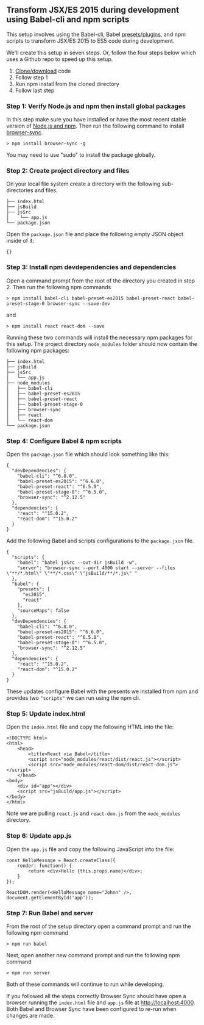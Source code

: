 ## Transform JSX/ES 2015 during development using Babel-cli and npm scripts

This setup involves using the Babel-cli, Babel [presets/plugins](http://babeljs.io/docs/plugins/), and npm scripts to transform JSX/ES 2015 to ES5 code during development.

We'll create this setup in seven steps. Or, follow the four steps below which uses a Github repo to speed up this setup.

1. [Clone/download](https://github.com/codylindley/simple-react-babel-setup-4-webpages) code
2. Follow step 1
3. Run npm install from the cloned directory
4. Follow last step

### Step 1: Verify Node.js and npm then install global packages

In this step make sure you have installed or have the most recent stable version of [Node.js and npm](https://nodejs.org/en/). Then run the following command to install [browser-sync](https://www.browsersync.io/).

```
> npm install browser-sync -g
```

You may need to use "sudo" to install the package globally.

### Step 2: Create project directory and files

On your local file system create a directory with the following sub-directories and files.

```
├── index.html
├── jsBuild
├── jsSrc
│    └── app.js
└── package.json
```

Open the `package.json` file and place the following empty JSON object inside of it:

```
{}
```

### Step 3: Install npm devdependencies and dependencies

Open a command prompt from the root of the directory you created in step 2. Then run the following npm commands

```
> npm install babel-cli babel-preset-es2015 babel-preset-react babel-preset-stage-0 browser-sync --save-dev
```

and

```
> npm install react react-dom --save
```

Running these two commands will install the necessary npm packages for this setup. The project directory `node_modules` folder should now contain the following npm packages:

```
├── index.html
├── jsBuild
├── jsSrc
│   └── app.js
├── node_modules
│   ├── babel-cli
│   ├── babel-preset-es2015
│   ├── babel-preset-react
│   ├── babel-preset-stage-0
│   ├── browser-sync
│   ├── react
│   └── react-dom
└── package.json
```

### Step 4: Configure Babel & npm scripts

Open the `package.json` file which should look something like this:

```
{
  "devDependencies": {
    "babel-cli": "^6.8.0",
    "babel-preset-es2015": "^6.6.0",
    "babel-preset-react": "^6.5.0",
    "babel-preset-stage-0": "^6.5.0",
    "browser-sync": "^2.12.5"
  },
  "dependencies": {
    "react": "^15.0.2",
    "react-dom": "^15.0.2"
  }
}
```

Add the following Babel and scripts configurations to the `package.json` file.

```
{
  "scripts": {
    "babel": "babel jsSrc --out-dir jsBuild -w",
    "server": "browser-sync --port 4000 start --server --files \"**/*.html\" \"**/*.css\" \"jsBuild/**/*.js\" "
  },
  "babel": {
    "presets": [
      "es2015",
      "react"
    ],
    "sourceMaps": false
  },
  "devDependencies": {
    "babel-cli": "^6.8.0",
    "babel-preset-es2015": "^6.6.0",
    "babel-preset-react": "^6.5.0",
    "babel-preset-stage-0": "^6.5.0",
    "browser-sync": "^2.12.5"
  },
  "dependencies": {
    "react": "^15.0.2",
    "react-dom": "^15.0.2"
  }
}
```

These updates configure Babel with the presents we installed from npm and provides two `"scripts"` we can run using the npm cli.

### Step 5: Update index.html

Open the `index.html` file and copy the following HTML into the file:

```
<!DOCTYPE html>
<html>
    <head>
		<title>React via Babel</title>
        <script src="node_modules/react/dist/react.js"></script>
        <script src="node_modules/react-dom/dist/react-dom.js"></script>
    </head>
<body>
    <div id="app"></div>
	<script src="jsBuild/app.js"></script>
</body>
</html>
```

Note we are pulling `react.js` and `react-dom.js` from the `node_modules` directory.

### Step 6: Update app.js

Open the `app.js` file and copy the following JavaScript into the file:

```
const HelloMessage = React.createClass({
	render: function() {
		return <div>Hello {this.props.name}</div>;
	}
});

ReactDOM.render(<HelloMessage name="Johnn" />, document.getElementById('app'));
```

### Step 7: Run Babel and server

From the root of the setup directory open a command prompt and run the following npm command

```
> npm run babel
```

Next, open another new command prompt and run the following npm command

```
> npm run server
```

Both of these commands will continue to run while developing.

If you followed all the steps correctly Browser Sync should have open a browser running the `index.html` file and `app.js` file at [http://localhost:4000](http://localhost:4000). Both Babel and Browser Sync have been configured to re-run when changes are made.
